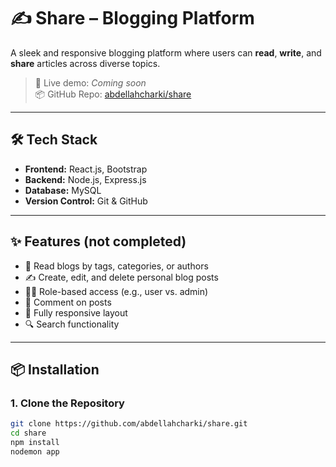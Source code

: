 # ✍️ Share – Blogging Platform

A sleek and responsive blogging platform where users can **read**, **write**, and **share** articles across diverse topics.

> 🚀 Live demo: _Coming soon_  
> 📦 GitHub Repo: [abdellahcharki/share](https://github.com/abdellahcharki/share)

---

## 🛠️ Tech Stack

- **Frontend:** React.js, Bootstrap
- **Backend:** Node.js, Express.js
- **Database:** MySQL
- **Version Control:** Git & GitHub

---

## ✨ Features (not completed)

- 📰 Read blogs by tags, categories, or authors  
- ✍️ Create, edit, and delete personal blog posts  
- 🧑‍💼 Role-based access (e.g., user vs. admin)  
- 💬 Comment on posts  
- 📱 Fully responsive layout  
- 🔍 Search functionality

---

## 📦 Installation

### 1. Clone the Repository

```bash
git clone https://github.com/abdellahcharki/share.git
cd share
npm install
nodemon app
